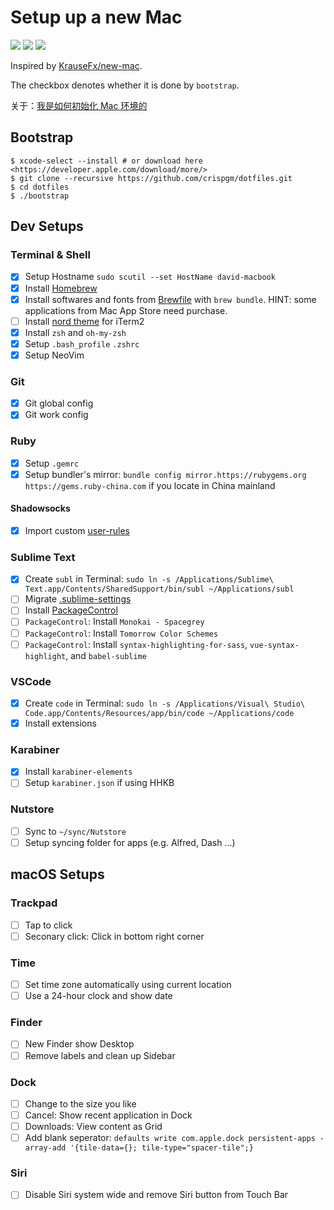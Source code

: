 # Setup up a new Mac

![](https://img.shields.io/badge/.-dotfiles-green.svg)
![](https://img.shields.io/badge/OS-macOS-1793D1.svg)
![](https://img.shields.io/badge/License-MIT-5E81AC.svg)

Inspired by [KrauseFx/new-mac](https://github.com/KrauseFx/new-mac).

The checkbox denotes whether it is done by `bootstrap`.

关于：[我是如何初始化 Mac 环境的](https://crispgm.com/page/provisioning-a-new-mac.html)

## Bootstrap

```shell
$ xcode-select --install # or download here <https://developer.apple.com/download/more/>
$ git clone --recursive https://github.com/crispgm/dotfiles.git
$ cd dotfiles
$ ./bootstrap
```

## Dev Setups

### Terminal & Shell

- [x] Setup Hostname `sudo scutil --set HostName david-macbook`
- [x] Install [Homebrew](https://brew.sh)
- [x] Install softwares and fonts from [Brewfile](https://github.com/crispgm/dotfiles/blob/master/Brewfile) with `brew bundle`. HINT: some applications from Mac App Store need purchase.
- [ ] Install [nord theme](https://github.com/arcticicestudio/nord-iterm2) for iTerm2
- [x] Install `zsh` and `oh-my-zsh`
- [x] Setup `.bash_profile` `.zshrc`
- [x] Setup NeoVim

### Git

- [x] Git global config
- [x] Git work config

### Ruby

- [x] Setup `.gemrc`
- [x] Setup bundler's mirror: `bundle config mirror.https://rubygems.org https://gems.ruby-china.com` if you locate in China mainland

#### Shadowsocks

- [x] Import custom [user-rules](https://github.com/crispgm/dotfiles/tree/master/Shadowsocks)

### Sublime Text

- [x] Create `subl` in Terminal: `sudo ln -s /Applications/Sublime\ Text.app/Contents/SharedSupport/bin/subl ~/Applications/subl`
- [ ] Migrate [.sublime-settings](https://github.com/crispgm/dotfiles/tree/master/Sublime)
- [ ] Install [PackageControl](https://packagecontrol.io/)
- [ ] `PackageControl`: Install `Monokai - Spacegrey`
- [ ] `PackageControl`: Install `Tomorrow Color Schemes`
- [ ] `PackageControl`: Install `syntax-highlighting-for-sass`, `vue-syntax-highlight`, and `babel-sublime`

### VSCode

- [x] Create `code` in Terminal: `sudo ln -s /Applications/Visual\ Studio\ Code.app/Contents/Resources/app/bin/code ~/Applications/code`
- [x] Install extensions

### Karabiner

- [x] Install `karabiner-elements`
- [ ] Setup `karabiner.json` if using HHKB

### Nutstore

- [ ] Sync to `~/sync/Nutstore`
- [ ] Setup syncing folder for apps (e.g. Alfred, Dash ...)

## macOS Setups

### Trackpad

- [ ] Tap to click
- [ ] Seconary click: Click in bottom right corner

### Time

- [ ] Set time zone automatically using current location
- [ ] Use a 24-hour clock and show date

### Finder

- [ ] New Finder show Desktop
- [ ] Remove labels and clean up Sidebar

### Dock

- [ ] Change to the size you like
- [ ] Cancel: Show recent application in Dock
- [ ] Downloads: View content as Grid
- [ ] Add blank seperator: `defaults write com.apple.dock persistent-apps -array-add '{tile-data={}; tile-type="spacer-tile";}`

### Siri

- [ ] Disable Siri system wide and remove Siri button from Touch Bar
